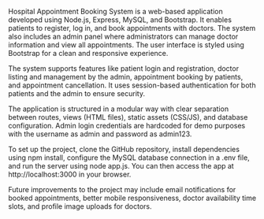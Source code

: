Hospital Appointment Booking System is a web-based application developed using Node.js, Express, MySQL, and Bootstrap. It enables patients to register, log in, and book appointments with doctors. The system also includes an admin panel where administrators can manage doctor information and view all appointments. The user interface is styled using Bootstrap for a clean and responsive experience.

The system supports features like patient login and registration, doctor listing and management by the admin, appointment booking by patients, and appointment cancellation. It uses session-based authentication for both patients and the admin to ensure security.

The application is structured in a modular way with clear separation between routes, views (HTML files), static assets (CSS/JS), and database configuration. Admin login credentials are hardcoded for demo purposes with the username as admin and password as admin123.

To set up the project, clone the GitHub repository, install dependencies using npm install, configure the MySQL database connection in a .env file, and run the server using node app.js. You can then access the app at http://localhost:3000 in your browser.

Future improvements to the project may include email notifications for booked appointments, better mobile responsiveness, doctor availability time slots, and profile image uploads for doctors.
